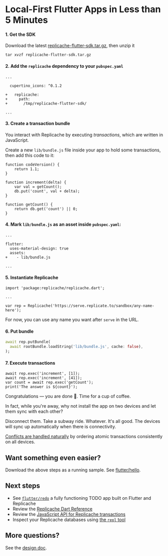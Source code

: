 # Local-First Flutter Apps in Less than 5 Minutes

#### 1. Get the SDK

Download the latest [replicache-flutter-sdk.tar.gz](https://github.com/rocicorp/replicache-sdk-flutter/releases/latest/download/replicache-flutter-sdk.tar.gz), then unzip it

```
tar xvzf replicache-flutter-sdk.tar.gz
```

#### 2. Add the `replicache` dependency to your `pubspec.yaml`

```
...

  cupertino_icons: ^0.1.2

+   replicache:
+     path:
+       /tmp/replicache-flutter-sdk/

...
```

#### 3. Create a transaction bundle

You interact with Replicache by executing _transactions_, which are written in JavaScript.

Create a new `lib/bundle.js` file inside your app to hold some transactions, then add this code to it:

```
function codeVersion() {
    return 1.1;
}

function increment(delta) {
    var val = getCount();
    db.put('count', val + delta);
}

function getCount() {
    return db.get('count') || 0;
}
```

#### 4. Mark `lib/bundle.js` as an asset inside `pubspec.yaml`:

```
...

flutter:
  uses-material-design: true
  assets:
+    - lib/bundle.js

...
```

#### 5. Instantiate Replicache

```
import 'package:replicache/replicache.dart';

...

var rep = Replicache('https://serve.replicate.to/sandbox/any-name-here');
```

For now, you can use any name you want after `serve` in the URL.

#### 6. Put bundle

```dart
await rep.putBundle(
  await rootBundle.loadString('lib/bundle.js', cache: false),
);
```

#### 7. Execute transactions

```
await rep.exec('increment', [1]);
await rep.exec('increment', [41]);
var count = await rep.exec('getCount');
print('The answer is ${count}');
```

Congratulations — you are done 🎉. Time for a cup of coffee.

In fact, while you're away, why not install the app on two devices and let them sync with each other?

Disconnect them. Take a subway ride. Whatever. It's all good. The devices will sync up automatically when there is connectivity.

[Conflicts are handled naturally](https://github.com/rocicorp/replicache/blob/master/design.md#conflicts) by ordering atomic transactions consistently on all devices.

## Want something even easier?

Download the above steps as a running sample. See [flutter/hello](https://github.com/rocicorp/replicache-sdk-flutter/tree/master/sample/hello).

## Next steps

- See [`flutter/redo`](https://github.com/rocicorp/replicache-sdk-flutter/tree/master/sample/redo) a fully functioning TODO app built on Flutter and Replicache
- Review the [Replicache Dart Reference](https://flutter.doc.replicate.to/replicache/replicache-library.html)
- Review the [JavaScript API for Replicache transactions](https://github.com/rocicorp/replicache-server/blob/master/doc/transaction-api.md)
- Inspect your Replicache databases using [the `repl` tool](https://github.com/rocicorp/replicache-server/blob/master/doc/cli.md)

## More questions?

See the [design doc](https://github.com/rocicorp/replicache/blob/master/design.md).
